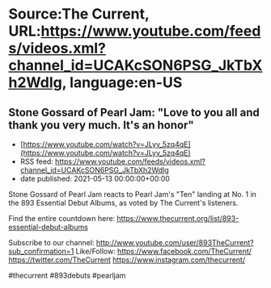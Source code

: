 # Source:The Current, URL:https://www.youtube.com/feeds/videos.xml?channel_id=UCAKcSON6PSG_JkTbXh2WdIg, language:en-US

## Stone Gossard of Pearl Jam: "Love to you all and thank you very much. It's an honor"
 - [https://www.youtube.com/watch?v=JLyv_5zq4qE](https://www.youtube.com/watch?v=JLyv_5zq4qE)
 - RSS feed: https://www.youtube.com/feeds/videos.xml?channel_id=UCAKcSON6PSG_JkTbXh2WdIg
 - date published: 2021-05-13 00:00:00+00:00

Stone Gossard of Pearl Jam reacts to Pearl Jam's "Ten" landing at No. 1 in the 893 Essential Debut Albums, as voted by The Current's listeners.

Find the entire countdown here:
https://www.thecurrent.org/list/893-essential-debut-albums

Subscribe to our channel:
http://www.youtube.com/user/893TheCurrent?sub_confirmation=1
Like/Follow:
https://www.facebook.com/TheCurrent/
https://twitter.com/TheCurrent
https://www.instagram.com/thecurrent/

#thecurrent #893debuts #pearljam

